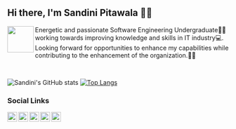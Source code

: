 ## Hi there, I'm Sandini Pitawala 👩‍💻

<img align="left" src="https://user-images.githubusercontent.com/67331586/136999817-304f9826-94d6-46ee-896e-919ac439dbc7.jpg" width="60" height="60"/>  

Energetic and passionate Software Engineering Undergraduate👩‍🎓 working towards improving knowledge and skills in IT industry💻. 
Looking forward for opportunities to enhance my capabilities while contributing to the enhancement of the organization.🙇‍♀️ 

</br>

![Sandini's GitHub stats](https://github-readme-stats.vercel.app/api?username=Sandinipitawala&show_icons=true)
[![Top Langs](https://github-readme-stats.vercel.app/api/top-langs/?username=Sandinipitawala&layout=compact)](https://github.com/Sandinipitawala/github-readme-stats)


### Social Links

[<img align="left" alt="Sandinipitawala | LinkedIn" width="22px" src="https://cdn.jsdelivr.net/npm/simple-icons@v3/icons/linkedin.svg" />][linkedin]
[<img align="left" alt="Sandinipitawala | Facebook" width="22px" src="https://cdn.jsdelivr.net/npm/simple-icons@3.4.1/icons/facebook.svg" />][facebook]
[<img align="left" alt="Sandinipitawala | Instagram" width="22px" src="https://cdn.jsdelivr.net/npm/simple-icons@3.4.1/icons/instagram.svg" />][instagram]
[<img align="left" alt="Sandinipitawala | StackOverFlow" width="22px" src="https://cdn.jsdelivr.net/npm/simple-icons@3.4.1/icons/stackoverflow.svg" />][stackOverFlow]
[<img align="left" alt="Sandinipitawala | StackOverFlow" width="22px" src="http://i.imgur.com/9I6NRUm.png" />][github]

[linkedin]: https://www.linkedin.com/in/sandini-pitawala-5b2504194/
[facebook]: https://www.facebook.com/sandini.pitawala/
[instagram]: https://www.instagram.com/sandini_97/
[stackOverFlow]: https://stackoverflow.com/users/13898644/sandini-pitawala
[github]: https://github.com/Sandinipitawala
[DEV]: https://dev.to/sandinipitawala
